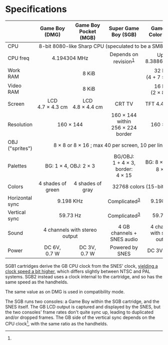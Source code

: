 # Specifications

<style>
td {
    text-align: center;
}
td:first-child {
    text-align: left;
}
</style>

<table>
  <thead>
    <tr>
      <th></th><th>Game Boy (DMG)</th><th>Game Boy Pocket (MGB)</th><th>Super Game Boy (SGB)</th><th>Game Boy Color (CGB)</th>
    </tr>
  </thead>
  <tbody>
    <tr>
      <td>CPU</td><td colspan="4">8-bit 8080-like Sharp CPU (speculated to be a SM83 core)</td>
    </tr>
    <tr>
      <td>CPU freq</td><td colspan="2">4.194304&nbsp;MHz</td><td>Depends on revision<sup class="footnote-reference"><a href="#sgb_clk">1</a></sup></td><td>Up to 8.388608&nbsp;MHz</td>
    </tr>
    <tr>
        <td>Work RAM</td><td colspan="3">8&nbsp;KiB</td><td>32&nbsp;KiB<sup class="footnote-reference"><a href="#compat">2</a></sup> (4&nbsp;+&nbsp;7&nbsp;×&nbsp;4&nbsp;KiB)</td>
    </tr>
    <tr>
        <td>Video RAM</td><td colspan="3">8&nbsp;KiB</td><td>16&nbsp;KiB<sup class="footnote-reference"><a href="#compat">2</a></sup> (2&nbsp;×&nbsp;8&nbsp;KiB)</td>
    </tr>
    <tr>
        <td>Screen</td><td>LCD 4.7&nbsp;×&nbsp;4.3&nbsp;cm</td><td>LCD 4.8&nbsp;×&nbsp;4.4&nbsp;cm</td><td>CRT TV</td><td>TFT 4.4&nbsp;×&nbsp;4&nbsp;cm</td>
    </tr>
    <tr>
        <td>Resolution</td><td colspan="2">160&nbsp;×&nbsp;144</td><td>160&nbsp;×&nbsp;144 within 256&nbsp;×&nbsp;224 border</td><td>160&nbsp;×&nbsp;144</td>
    </tr>
    <tr>
        <td>OBJ ("sprites")</td><td colspan="4">8&nbsp;×&nbsp;8 or 8&nbsp;×&nbsp;16 ; max 40 per screen, 10 per line</td>
    </tr>
    <tr>
        <td>Palettes</td><td colspan="2">BG: 1&nbsp;×&nbsp;4, OBJ: 2&nbsp;×&nbsp;3</td><td>BG/OBJ: 1&nbsp;+&nbsp;4&nbsp;×&nbsp;3, border: 4&nbsp;×&nbsp;15</td><td>BG: 8&nbsp;×&nbsp;4, OBJ: 8&nbsp;×&nbsp;3<sup class="footnote-reference"><a href="#compat">2</a></sup></td>
    </tr>
    <tr>
        <td>Colors</td><td>4 shades of green</td><td>4 shades of gray</td><td colspan="2">32768 colors (15-bit RGB)</td>
    </tr>
    <tr>
        <td>Horizontal sync</td><td colspan="2">9.198&nbsp;KHz</td><td>Complicated<sup class="footnote-reference"><a href="#sgb_vid">3</a></sup></td><td>9.198&nbsp;KHz</td>
    </tr>
    <tr>
        <td>Vertical sync</td><td colspan="2">59.73&nbsp;Hz</td><td>Complicated<sup class="footnote-reference"><a href="#sgb_vid">3</a></sup></td><td>59.73&nbsp;Hz</td>
    </tr>
    <tr>
        <td>Sound</td><td colspan="2">4 channels with stereo output</td><td>4 GB channels + SNES audio</td><td>4 channels with stereo output</td>
    </tr>
    <tr>
        <td>Power</td><td>DC 6V, 0.7&nbsp;W</td><td>DC 3V, 0.7&nbsp;W</td><td>Powered by SNES</td><td>DC 3V, 0.6&nbsp;W</td>
    </tr>
  </tbody>
</table>

[^sgb_clk]:
SGB1 cartridges derive the GB CPU clock from the SNES' clock, [yielding a clock speed a bit higher](<#SGB System Clock>), which differs slightly between NTSC and PAL systems.
SGB2 instead uses a clock internal to the cartridge, and so has the same speed as the handhelds.

[^compat]:
The same value as on DMG is used in compatibility mode.

[^sgb_vid]:
The SGB runs two consoles: a Game Boy within the SGB cartridge, and the SNES itself.
The GB LCD output is captured and displayed by the SNES, but the two consoles' frame rates don't quite sync up, leading to duplicated and/or dropped frames.
The GB side of the vertical sync depends on the CPU clock[^sgb_clk], with the same ratio as the handhelds.
